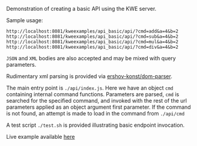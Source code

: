 Demonstration of creating a basic API using the KWE server.

Sample usage:

```
http://localhost:8081/kweexamples/api_basic/api/?cmd=add&a=4&b=2
http://localhost:8081/kweexamples/api_basic/api/?cmd=sub&a=4&b=2
http://localhost:8081/kweexamples/api_basic/api/?cmd=mul&a=4&b=2
http://localhost:8081/kweexamples/api_basic/api/?cmd=div&a=4&b=2
```

`JSON` and `XML` bodies are also accepted and may be mixed with query parameters.

Rudimentary xml parsing is provided via <a href="https://github.com/ershov-konst/dom-parser" target="_blank">ershov-konst/dom-parser</a>.

The main entry point is `./api/index.js`. Here we have an object `cmd` containing internal command functions. Parameters are parsed, `cmd` is searched
for the specified command, and invoked with the rest of the url parameters applied as an object argument first parameter. If the command is not found,
an attempt is made to load in the command from `./api/cmd`

A test script `./test.sh` is provided illustrating basic endpoint invocation.

Live example available <a href="http://skullquake.dedicated.co.za/kweexamples/src/api_basic/" target="_blank">here</a>
